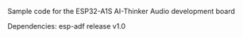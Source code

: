Sample code for the ESP32-A1S AI-Thinker Audio development board

Dependencies:
esp-adf release v1.0
